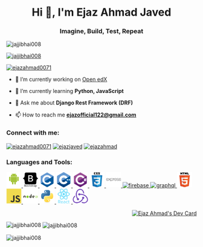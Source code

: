 <h1 align="center">Hi 👋, I'm Ejaz Ahmad Javed</h1>
<h3 align="center">Imagine, Build, Test, Repeat</h3>

<p align="left"> <img src="https://komarev.com/ghpvc/?username=jajjibhai008&label=Profile%20views&color=0e75b6&style=flat" alt="jajjibhai008" /> </p>

<p align="left"> <a href="https://github.com/ryo-ma/github-profile-trophy"><img src="https://github-profile-trophy.vercel.app/?username=jajjibhai008" alt="jajjibhai008" /></a> </p>

<p align="left"> <a href="https://twitter.com/ejazahmad0071" target="blank"><img src="https://img.shields.io/twitter/follow/ejazahmad0071?logo=twitter&style=for-the-badge" alt="ejazahmad0071" /></a> </p>

- 🔭 I’m currently working on [Open edX](https://github.com/openedx/edx-platform)

- 🌱 I’m currently learning **Python, JavaScript**

- 💬 Ask me about **Django Rest Framework (DRF)**

- 📫 How to reach me **ejazofficial122@gmail.com**

<h3 align="left">Connect with me:</h3>
<p align="left">
<a href="https://twitter.com/ejazahmad0071" target="blank"><img align="center" src="https://raw.githubusercontent.com/rahuldkjain/github-profile-readme-generator/master/src/images/icons/Social/twitter.svg" alt="ejazahmad0071" height="30" width="40" /></a>
<a href="https://linkedin.com/in/ejazjaved" target="blank"><img align="center" src="https://raw.githubusercontent.com/rahuldkjain/github-profile-readme-generator/master/src/images/icons/Social/linked-in-alt.svg" alt="ejazjaved" height="30" width="40" /></a>
<a href="https://fb.com/ejazahmad" target="blank"><img align="center" src="https://raw.githubusercontent.com/rahuldkjain/github-profile-readme-generator/master/src/images/icons/Social/facebook.svg" alt="ejazahmad" height="30" width="40" /></a>
</p>

<h3 align="left">Languages and Tools:</h3>
<p align="left"> <a href="https://developer.android.com" target="_blank" rel="noreferrer"> <img src="https://raw.githubusercontent.com/devicons/devicon/master/icons/android/android-original-wordmark.svg" alt="android" width="40" height="40"/> </a> <a href="https://getbootstrap.com" target="_blank" rel="noreferrer"> <img src="https://raw.githubusercontent.com/devicons/devicon/master/icons/bootstrap/bootstrap-plain-wordmark.svg" alt="bootstrap" width="40" height="40"/> </a> <a href="https://www.cprogramming.com/" target="_blank" rel="noreferrer"> <img src="https://raw.githubusercontent.com/devicons/devicon/master/icons/c/c-original.svg" alt="c" width="40" height="40"/> </a> <a href="https://www.w3schools.com/cpp/" target="_blank" rel="noreferrer"> <img src="https://raw.githubusercontent.com/devicons/devicon/master/icons/cplusplus/cplusplus-original.svg" alt="cplusplus" width="40" height="40"/> </a> <a href="https://www.w3schools.com/cs/" target="_blank" rel="noreferrer"> <img src="https://raw.githubusercontent.com/devicons/devicon/master/icons/csharp/csharp-original.svg" alt="csharp" width="40" height="40"/> </a> <a href="https://www.w3schools.com/css/" target="_blank" rel="noreferrer"> <img src="https://raw.githubusercontent.com/devicons/devicon/master/icons/css3/css3-original-wordmark.svg" alt="css3" width="40" height="40"/> </a> <a href="https://expressjs.com" target="_blank" rel="noreferrer"> <img src="https://raw.githubusercontent.com/devicons/devicon/master/icons/express/express-original-wordmark.svg" alt="express" width="40" height="40"/> </a> <a href="https://firebase.google.com/" target="_blank" rel="noreferrer"> <img src="https://www.vectorlogo.zone/logos/firebase/firebase-icon.svg" alt="firebase" width="40" height="40"/> </a> <a href="https://graphql.org" target="_blank" rel="noreferrer"> <img src="https://www.vectorlogo.zone/logos/graphql/graphql-icon.svg" alt="graphql" width="40" height="40"/> </a> <a href="https://www.w3.org/html/" target="_blank" rel="noreferrer"> <img src="https://raw.githubusercontent.com/devicons/devicon/master/icons/html5/html5-original-wordmark.svg" alt="html5" width="40" height="40"/> </a> <a href="https://developer.mozilla.org/en-US/docs/Web/JavaScript" target="_blank" rel="noreferrer"> <img src="https://raw.githubusercontent.com/devicons/devicon/master/icons/javascript/javascript-original.svg" alt="javascript" width="40" height="40"/> </a> <a href="https://nodejs.org" target="_blank" rel="noreferrer"> <img src="https://raw.githubusercontent.com/devicons/devicon/master/icons/nodejs/nodejs-original-wordmark.svg" alt="nodejs" width="40" height="40"/> </a> <a href="https://www.python.org" target="_blank" rel="noreferrer"> <img src="https://raw.githubusercontent.com/devicons/devicon/master/icons/python/python-original.svg" alt="python" width="40" height="40"/> </a> <a href="https://reactjs.org/" target="_blank" rel="noreferrer"> <img src="https://raw.githubusercontent.com/devicons/devicon/master/icons/react/react-original-wordmark.svg" alt="react" width="40" height="40"/> </a> <a href="https://redux.js.org" target="_blank" rel="noreferrer"> <img src="https://raw.githubusercontent.com/devicons/devicon/master/icons/redux/redux-original.svg" alt="redux" width="40" height="40"/> </a> </p>

<p align="right">
<a href="https://app.daily.dev/jajjibhai008"><img src="https://api.daily.dev/devcards/6e21616a369448a69040724fe09377ef.png?r=i6w" width="400" alt="Ejaz Ahmad's Dev Card"/></a>
</p>
<p><img align="left" src="https://github-readme-stats.vercel.app/api/top-langs?username=jajjibhai008&show_icons=true&locale=en&layout=compact" alt="jajjibhai008" /></p>

<p>&nbsp;<img align="center" src="https://github-readme-stats.vercel.app/api?username=jajjibhai008&show_icons=true&locale=en" alt="jajjibhai008" /></p>

<p><img align="center" src="https://github-readme-streak-stats.herokuapp.com/?user=jajjibhai008&" alt="jajjibhai008" /></p>
